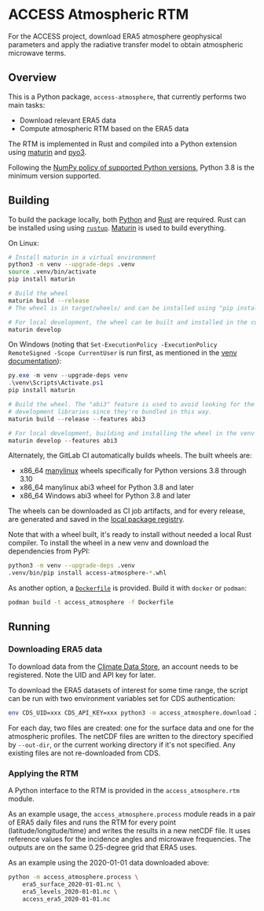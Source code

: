 # ACCESS Atmospheric RTM

For the ACCESS project, download ERA5 atmosphere geophysical parameters and apply the radiative transfer model to obtain atmospheric microwave terms.

## Overview

This is a Python package, `access-atmosphere`, that currently performs two main
tasks:

- Download relevant ERA5 data
- Compute atmospheric RTM based on the ERA5 data

The RTM is implemented in Rust and compiled into a Python extension using
[maturin](https://maturin.rs/) and [pyo3](https://pyo3.rs/).

Following the [NumPy policy of supported Python
versions](https://numpy.org/neps/nep-0029-deprecation_policy.html#drop-schedule),
Python 3.8 is the minimum version supported.

## Building

To build the package locally, both [Python](https://www.python.org/) and
[Rust](https://www.python.org/) are required. Rust can be installed using using
[`rustup`](https://rustup.rs/). [Maturin](https://maturin.rs/) is used to build
everything.

On Linux:

```bash
# Install maturin in a virtual environment
python3 -m venv --upgrade-deps .venv
source .venv/bin/activate
pip install maturin

# Build the wheel
maturin build --release
# The wheel is in target/wheels/ and can be installed using "pip install"

# For local development, the wheel can be built and installed in the current venv
maturin develop
```

On Windows (noting that `Set-ExecutionPolicy -ExecutionPolicy RemoteSigned
-Scope CurrentUser` is run first, as mentioned in the [venv
documentation](https://docs.python.org/3/library/venv.html)):

```powershell
py.exe -m venv --upgrade-deps venv
.\venv\Scripts\Activate.ps1
pip install maturin

# Build the wheel. The "abi3" feature is used to avoid looking for the Python
# development libraries since they're bundled in this way.
maturin build --release --features abi3

# For local development, building and installing the wheel in the venv
maturin develop --features abi3
```

Alternately, the GitLab CI automatically builds wheels. The built wheels are:

- x86_64 [manylinux](https://github.com/pypa/manylinux) wheels specifically for
  Python versions 3.8 through 3.10
- x86_64 manylinux abi3 wheel for Python 3.8 and later
- x86_64 Windows abi3 wheel for Python 3.8 and later

The wheels can be downloaded as CI job artifacts, and for every release, are
generated and saved in the [local package
registry](http://gitlab.remss.com/access/atmospheric-rtm/-/packages).

Note that with a wheel built, it's ready to install without needed a local Rust
compiler. To install the wheel in a new venv and download the dependencies from
PyPI:

```bash
python3 -m venv --upgrade-deps .venv
.venv/bin/pip install access-atmosphere-*.whl
```

As another option, a [`Dockerfile`](Dockerfile) is provided. Build it with
`docker` or `podman`:

```bash
podman build -t access_atmosphere -f Dockerfile
```

## Running

### Downloading ERA5 data

To download data from the [Climate Data
Store](https://cds.climate.copernicus.eu/cdsapp), an account needs to be
registered. Note the UID and API key for later.

To download the ERA5 datasets of interest for some time range, the script can be
run with two environment variables set for CDS authentication:

```bash
env CDS_UID=xxx CDS_API_KEY=xxx python3 -m access_atmosphere.download 2020-01-01 2020-01-31 --out-dir era5
```

For each day, two files are created: one for the surface data and one for the
atmospheric profiles. The netCDF files are written to the directory specified by
`--out-dir`, or the current working directory if it's not specified. Any
existing files are not re-downloaded from CDS.

### Applying the RTM

A Python interface to the RTM is provided in the `access_atmosphere.rtm` module.

As an example usage, the `access_atmosphere.process` module reads in a pair of
ERA5 daily files and runs the RTM for every point (latitude/longitude/time) and
writes the results in a new netCDF file. It uses reference values for the
incidence angles and microwave frequencies. The outputs are on the same
0.25-degree grid that ERA5 uses.

As an example using the 2020-01-01 data downloaded above:

```bash
python -m access_atmosphere.process \
    era5_surface_2020-01-01.nc \
    era5_levels_2020-01-01.nc \
    access_era5_2020-01-01.nc
```

<!-- 
# TODO: update this for however I expose the parallelism from Rust

The Fortran code is compiled with [OpenMP](https://www.openmp.org/) in order to
process each profile in parallel using a pool of worker threads. By default,
this will be as many threads as there are logical CPUs detected on the machine.
To modify this at runtime, use the `OMP_NUM_THREADS` environment variable. For
instance, to set exactly 4 threads:

```bash
env OMP_NUM_THREADS=4 python3 -m access_atmosphere.process ...
``` -->